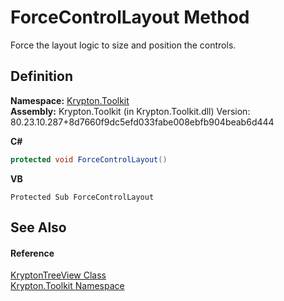 # ForceControlLayout Method


Force the layout logic to size and position the controls.



## Definition
**Namespace:** <a href="79d2eac2-21f4-54ff-7552-b20c33c30600.md">Krypton.Toolkit</a>  
**Assembly:** Krypton.Toolkit (in Krypton.Toolkit.dll) Version: 80.23.10.287+8d7660f9dc5efd033fabe008ebfb904beab6d444

**C#**
``` C#
protected void ForceControlLayout()
```
**VB**
``` VB
Protected Sub ForceControlLayout
```



## See Also


#### Reference
<a href="e9a14ed2-7839-3035-9b1c-14b6698fd2a0.md">KryptonTreeView Class</a>  
<a href="79d2eac2-21f4-54ff-7552-b20c33c30600.md">Krypton.Toolkit Namespace</a>  
